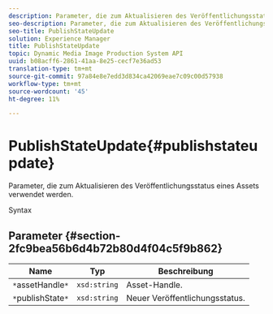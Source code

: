 ```yaml
---
description: Parameter, die zum Aktualisieren des Veröffentlichungsstatus eines Assets verwendet werden.
seo-description: Parameter, die zum Aktualisieren des Veröffentlichungsstatus eines Assets verwendet werden.
seo-title: PublishStateUpdate
solution: Experience Manager
title: PublishStateUpdate
topic: Dynamic Media Image Production System API
uuid: b08acff6-2861-41aa-8e25-cecf7e36ad53
translation-type: tm+mt
source-git-commit: 97a84e8e7edd3d834ca42069eae7c09c00d57938
workflow-type: tm+mt
source-wordcount: '45'
ht-degree: 11%

---
```



# PublishStateUpdate{#publishstateupdate}

Parameter, die zum Aktualisieren des Veröffentlichungsstatus eines Assets verwendet werden.

Syntax

## Parameter {#section-2fc9bea56b6d4b72b80d4f04c5f9b862}

| Name | Typ | Beschreibung |
|---|---|---|
| `*`assetHandle`*` | `xsd:string` | Asset-Handle. |
| `*`publishState`*` | `xsd:string` | Neuer Veröffentlichungsstatus. |

